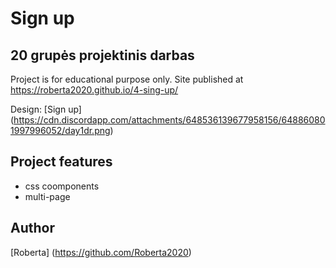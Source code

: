 # Sign up 
## 20 grupės projektinis darbas

Project is for educational purpose only. 
Site published at https://roberta2020.github.io/4-sing-up/

Design: [Sign up] (https://cdn.discordapp.com/attachments/648536139677958156/648860801997996052/day1dr.png)

## Project features
- css coomponents
- multi-page

## Author
[Roberta] (https://github.com/Roberta2020)
